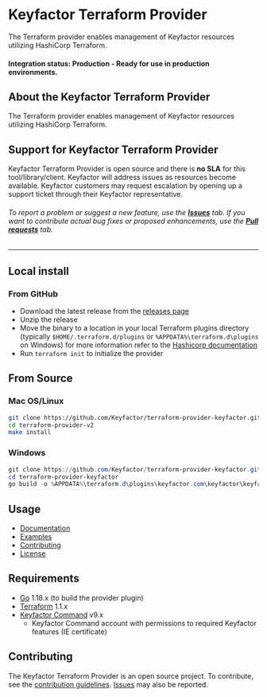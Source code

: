 # Keyfactor Terraform Provider

The Terraform provider enables management of Keyfactor resources utilizing HashiCorp Terraform.



#### Integration status: Production - Ready for use in production environments.

## About the Keyfactor Terraform Provider

The Terraform provider enables management of Keyfactor resources utilizing HashiCorp Terraform.



## Support for Keyfactor Terraform Provider

Keyfactor Terraform Provider is open source and there is **no SLA** for this tool/library/client. Keyfactor will address issues as resources become available. Keyfactor customers may request escalation by opening up a support ticket through their Keyfactor representative.

###### To report a problem or suggest a new feature, use the **[Issues](../../issues)** tab. If you want to contribute actual bug fixes or proposed enhancements, use the **[Pull requests](../../pulls)** tab.
___




## Local install

### From GitHub
- Download the latest release from the [releases page](https://github.com/Keyfactor/terraform-provider-keyfactor/releases)
- Unzip the release
- Move the binary to a location in your local Terraform plugins directory (typically `$HOME/.terraform.d/plugins` or `%APPDATA%\terraform.d\plugins` on Windows)
  for more information refer to the [Hashicorp documentation](https://www.terraform.io/docs/cli/config/config-file.html#implied-local-mirror-directories)
- Run `terraform init` to initialize the provider

## From Source

### Mac OS/Linux
```bash
git clone https://github.com/Keyfactor/terraform-provider-keyfactor.git
cd terraform-provider-v2
make install
```

### Windows
```powershell
git clone https://github.com/Keyfactor/terraform-provider-keyfactor.git
cd terraform-provider-keyfactor
go build -o %APPDATA%\terraform.d\plugins\keyfactor.com\keyfactor\keyfactor\1.0.3\terraform-provider-keyfactor.exe
```

## Usage
* [Documentation](https://github.com/Keyfactor/terraform-provider-keyfactor/blob/main/docs/index.md)
* [Examples](https://github.com/Keyfactor/terraform-provider-keyfactor/tree/main/examples)
* [Contributing](https://github.com/Keyfactor/terraform-provider-keyfactor/blob/main/CONTRIBUTING.md)
* [License](https://github.com/Keyfactor/terraform-provider-keyfactor/blob/main/LICENSE)

## Requirements
* [Go](https://golang.org/doc/install) 1.18.x (to build the provider plugin)
* [Terraform](https://www.terraform.io/downloads) 1.1.x
* [Keyfactor Command](https://www.keyfactor.com/) v9.x
    * Keyfactor Command account with permissions to required Keyfactor features (IE certificate)

## Contributing
The Keyfactor Terraform Provider is an open source project. To contribute, see the [contribution guidelines](https://github.com/Keyfactor/terraform-provider-keyfactor/blob/main/CONTRIBUTING.md).
[Issues](https://github.com/Keyfactor/terraform-provider-keyfactor/issues/new/choose) may also be reported.

